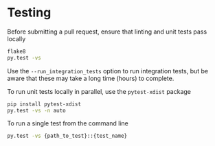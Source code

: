 # Testing

Before submitting a pull request, ensure that linting and unit tests pass locally
```sh
flake8
py.test -vs
```
Use the `--run_integration_tests` option to run integration tests, but be aware that these may take a long time (hours) to complete. 

To run unit tests locally in parallel, use the `pytest-xdist` package
```sh
pip install pytest-xdist
py.test -vs -n auto
```

To run a single test from the command line
```sh
py.test -vs {path_to_test}::{test_name}
```
